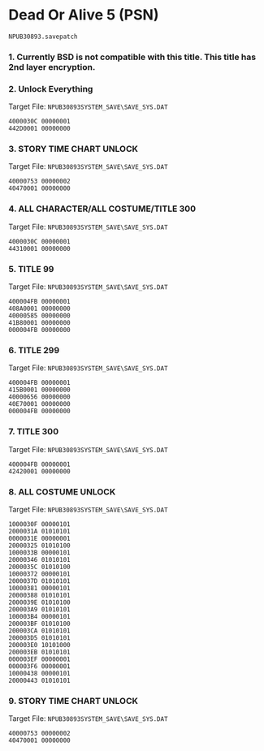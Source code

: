 #  Dead Or Alive 5 (PSN) 

`NPUB30893.savepatch`

### 1.  Currently BSD is not compatible with this title. This title has 2nd layer encryption.
### 2. Unlock Everything

Target File: `NPUB30893SYSTEM_SAVE\SAVE_SYS.DAT`

```
4000030C 00000001
442D0001 00000000
```

### 3. STORY TIME CHART UNLOCK

Target File: `NPUB30893SYSTEM_SAVE\SAVE_SYS.DAT`

```
40000753 00000002
40470001 00000000
```

### 4. ALL CHARACTER/ALL COSTUME/TITLE 300

Target File: `NPUB30893SYSTEM_SAVE\SAVE_SYS.DAT`

```
4000030C 00000001
44310001 00000000
```

### 5. TITLE 99

Target File: `NPUB30893SYSTEM_SAVE\SAVE_SYS.DAT`

```
400004FB 00000001
408A0001 00000000
40000585 00000000
41B80001 00000000
000004FB 00000000
```

### 6. TITLE 299

Target File: `NPUB30893SYSTEM_SAVE\SAVE_SYS.DAT`

```
400004FB 00000001
415B0001 00000000
40000656 00000000
40E70001 00000000
000004FB 00000000
```

### 7. TITLE 300

Target File: `NPUB30893SYSTEM_SAVE\SAVE_SYS.DAT`

```
400004FB 00000001
42420001 00000000
```

### 8. ALL COSTUME UNLOCK

Target File: `NPUB30893SYSTEM_SAVE\SAVE_SYS.DAT`

```
1000030F 00000101
2000031A 01010101
0000031E 00000001
20000325 01010100
1000033B 00000101
20000346 01010101
2000035C 01010100
10000372 00000101
2000037D 01010101
10000381 00000101
20000388 01010101
2000039E 01010100
200003A9 01010101
100003B4 00000101
200003BF 01010100
200003CA 01010101
200003D5 01010101
200003E0 10101000
200003EB 01010101
000003EF 00000001
000003F6 00000001
10000438 00000101
20000443 01010101
```

### 9. STORY TIME CHART UNLOCK

Target File: `NPUB30893SYSTEM_SAVE\SAVE_SYS.DAT`

```
40000753 00000002
40470001 00000000
```

